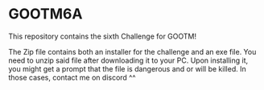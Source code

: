 # GOOTM6A
This repository contains the sixth Challenge for GOOTM! 

The Zip file contains both an installer for the challenge and an exe file.
You need to unzip said file after downloading it to your PC.
Upon installing it, you might get a prompt that the file is dangerous and or will be killed.
In those cases, contact me on discord ^^
